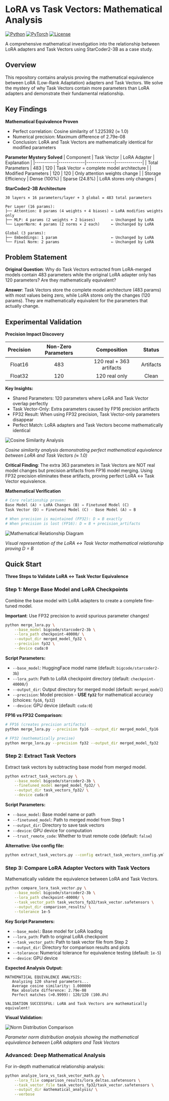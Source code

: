 # LoRA vs Task Vectors: Mathematical Analysis

[![Python](https://img.shields.io/badge/python-3.8+-blue.svg)](https://www.python.org/downloads/)
[![PyTorch](https://img.shields.io/badge/PyTorch-2.0+-red.svg)](https://pytorch.org/)
[![License](https://img.shields.io/badge/license-MIT-green.svg)](LICENSE)

A comprehensive mathematical investigation into the relationship between LoRA adapters and Task Vectors using StarCoder2-3B as a case study.

## Overview

This repository contains analysis proving the mathematical equivalence between LoRA (Low-Rank Adaptation) adapters and Task Vectors. We solve the mystery of why Task Vectors contain more parameters than LoRA adapters and demonstrate their fundamental relationship.

## Key Findings

**Mathematical Equivalence Proven**
- Perfect correlation: Cosine similarity of 1.225392 (≈ 1.0)
- Numerical precision: Maximum difference of 2.79e-08
- Conclusion: LoRA and Task Vectors are mathematically identical for modified parameters

**Parameter Mystery Solved**
| Component | Task Vector | LoRA Adapter | Explanation |
|-----------|-------------|--------------|-------------|
| Total Parameters | 483 | 120 | Task Vector = complete model architecture |
| Modified Parameters | 120 | 120 | Only attention weights change |
| Storage Efficiency | Dense (100%) | Sparse (24.8%) | LoRA stores only changes |

**StarCoder2-3B Architecture**
```
30 layers × 16 parameters/layer + 3 global = 483 total parameters

Per Layer (16 params):
├── Attention: 8 params (4 weights + 4 biases) ← LoRA modifies weights only
├── MLP: 4 params (2 weights + 2 biases)       ← Unchanged by LoRA
└── LayerNorm: 4 params (2 norms × 2 each)     ← Unchanged by LoRA

Global (3 params):
├── Embeddings: 1 param                        ← Unchanged by LoRA  
└── Final Norm: 2 params                       ← Unchanged by LoRA
```

## Problem Statement

**Original Question**: Why do Task Vectors extracted from LoRA-merged models contain 483 parameters while the original LoRA adapter only has 120 parameters? Are they mathematically equivalent?

**Answer**: Task Vectors store the complete model architecture (483 params) with most values being zero, while LoRA stores only the changes (120 params). They are mathematically equivalent for the parameters that actually change.

## Experimental Validation

**Precision Impact Discovery**

| Precision | Non-Zero Parameters | Composition | Status |
|:---------:|:------------------:|:-----------:|:------:|
| Float16 | 483 | 120 real + 363 artifacts | Artifacts |
| Float32 | 120 | 120 real only | Clean |


**Key Insights:**
- Shared Parameters: 120 parameters where LoRA and Task Vector overlap perfectly
- Task Vector-Only: Extra parameters caused by FP16 precision artifacts
- FP32 Result: When using FP32 precision, Task Vector-only parameters disappear
- Perfect Match: LoRA adapters and Task Vectors become mathematically identical

![Cosine Similarity Analysis](cosine_similarity_analysis.png)

*Cosine similarity analysis demonstrating perfect mathematical equivalence between LoRA and Task Vectors (≈ 1.0)*

**Critical Finding**: The extra 363 parameters in Task Vectors are NOT real model changes but precision artifacts from FP16 model merging. Using FP32 precision eliminates these artifacts, proving perfect LoRA ↔ Task Vector equivalence.

**Mathematical Verification**
```python
# Core relationship proven:
Base Model (A) + LoRA Changes (B) = Finetuned Model (C)
Task Vector (D) = Finetuned Model (C) - Base Model (A) = B

# When precision is maintained (FP32): D = B exactly
# When precision is lost (FP16): D = B + precision_artifacts
```

![Mathematical Relationship Diagram](lora_task_vector_mathematical_relationship.png)

*Visual representation of the LoRA ↔ Task Vector mathematical relationship proving D = B*

## Quick Start

**Three Steps to Validate LoRA ↔ Task Vector Equivalence**


### Step 1: Merge Base Model and LoRA Checkpoints

Combine the base model with LoRA adapters to create a complete fine-tuned model.

**Important**: Use FP32 precision to avoid spurious parameter changes!

```bash
python merge_lora.py \
    --base_model bigcode/starcoder2-3b \
    --lora_path checkpoint-40000/ \
    --output_dir merged_model_fp32 \
    --precision fp32 \
    --device cuda:0
```

**Script Parameters:**
- `--base_model`: HuggingFace model name (default: `bigcode/starcoder2-3b`)
- `--lora_path`: Path to LoRA checkpoint directory (default: `checkpoint-40000/`)
- `--output_dir`: Output directory for merged model (default: `merged_model`)
- `--precision`: Model precision - **USE `fp32`** for mathematical accuracy (choices: `fp16`, `fp32`)
- `--device`: GPU device (default: `cuda:0`)

**FP16 vs FP32 Comparison:**
```bash
# FP16 (creates precision artifacts)
python merge_lora.py --precision fp16 --output_dir merged_model_fp16

# FP32 (mathematically precise)  
python merge_lora.py --precision fp32 --output_dir merged_model_fp32
```

### Step 2: Extract Task Vectors

Extract task vectors by subtracting base model from merged model.

```bash
python extract_task_vectors.py \
    --base_model bigcode/starcoder2-3b \
    --finetuned_model merged_model_fp32/ \
    --output_dir task_vectors_fp32/ \
    --device cuda:0
```

**Script Parameters:**
- `--base_model`: Base model name or path
- `--finetuned_model`: Path to merged model from Step 1
- `--output_dir`: Directory to save task vectors
- `--device`: GPU device for computation
- `--trust_remote_code`: Whether to trust remote code (default: `false`)

**Alternative: Use config file:**
```bash
python extract_task_vectors.py --config extract_task_vectors_config.yml
```

### Step 3: Compare LoRA Adapter Vectors with Task Vectors

Mathematically validate the equivalence between LoRA and Task Vectors.

```bash
python compare_lora_task_vector.py \
    --base_model bigcode/starcoder2-3b \
    --lora_path checkpoint-40000/ \
    --task_vector_path task_vectors_fp32/task_vector.safetensors \
    --output_dir comparison_results/ \
    --tolerance 1e-5
```

**Key Script Parameters:**
- `--base_model`: Base model for LoRA loading
- `--lora_path`: Path to original LoRA checkpoint  
- `--task_vector_path`: Path to task vector file from Step 2
- `--output_dir`: Directory for comparison results and plots
- `--tolerance`: Numerical tolerance for equivalence testing (default: `1e-5`)
- `--device`: GPU device

**Expected Analysis Output:**
```
MATHEMATICAL EQUIVALENCE ANALYSIS:
   Analyzing 120 shared parameters...
   Average cosine similarity: 1.000000
   Max absolute difference: 2.79e-08
   Perfect matches (>0.9999): 120/120 (100.0%)

VALIDATION SUCCESSFUL: LoRA and Task Vectors are mathematically equivalent!
```

**Visual Validation:**

![Norm Distribution Comparison](norm_distribution_comparison.png)

*Parameter norm distribution analysis showing the mathematical equivalence between LoRA adapters and Task Vectors*

### Advanced: Deep Mathematical Analysis

For in-depth mathematical relationship analysis:

```bash
python analyze_lora_vs_task_vector_math.py \
    --lora_file comparison_results/lora_deltas.safetensors \
    --task_vector_file task_vectors_fp32/task_vector.safetensors \
    --output_dir mathematical_analysis/ \
    --verbose
```
